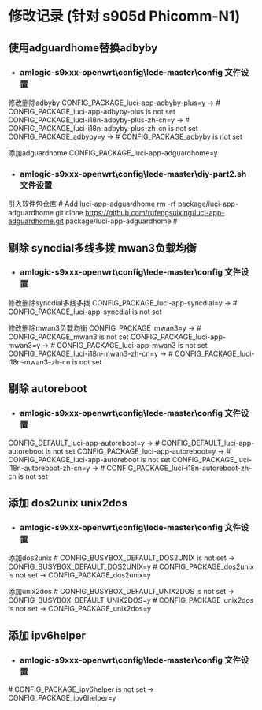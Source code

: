 # 修改记录 (针对 s905d Phicomm-N1)

## 使用adguardhome替换adbyby

- ### amlogic-s9xxx-openwrt\config\lede-master\config 文件设置

修改删除adbyby
CONFIG_PACKAGE_luci-app-adbyby-plus=y -> # CONFIG_PACKAGE_luci-app-adbyby-plus is not set
CONFIG_PACKAGE_luci-i18n-adbyby-plus-zh-cn=y -> # CONFIG_PACKAGE_luci-i18n-adbyby-plus-zh-cn is not set
CONFIG_PACKAGE_adbyby=y -> # CONFIG_PACKAGE_adbyby is not set

添加adguardhome
CONFIG_PACKAGE_luci-app-adguardhome=y

- ### amlogic-s9xxx-openwrt\config\lede-master\diy-part2.sh 文件设置

引入软件包仓库
\# Add luci-app-adguardhome
rm -rf package/luci-app-adguardhome
git clone https://github.com/rufengsuixing/luci-app-adguardhome.git package/luci-app-adguardhome
\#

## 剔除 syncdial多线多拨 mwan3负载均衡

- ### amlogic-s9xxx-openwrt\config\lede-master\config 文件设置

修改删除syncdial多线多拨
CONFIG_PACKAGE_luci-app-syncdial=y -> # CONFIG_PACKAGE_luci-app-syncdial is not set

修改删除mwan3负载均衡
CONFIG_PACKAGE_mwan3=y -> # CONFIG_PACKAGE_mwan3 is not set
CONFIG_PACKAGE_luci-app-mwan3=y -> # CONFIG_PACKAGE_luci-app-mwan3 is not set
CONFIG_PACKAGE_luci-i18n-mwan3-zh-cn=y -> # CONFIG_PACKAGE_luci-i18n-mwan3-zh-cn is not set

## 剔除 autoreboot

- ### amlogic-s9xxx-openwrt\config\lede-master\config 文件设置

CONFIG_DEFAULT_luci-app-autoreboot=y -> # CONFIG_DEFAULT_luci-app-autoreboot is not set
CONFIG_PACKAGE_luci-app-autoreboot=y -> # CONFIG_PACKAGE_luci-app-autoreboot is not set
CONFIG_PACKAGE_luci-i18n-autoreboot-zh-cn=y -> # CONFIG_PACKAGE_luci-i18n-autoreboot-zh-cn is not set

## 添加 dos2unix unix2dos

- ### amlogic-s9xxx-openwrt\config\lede-master\config 文件设置

添加dos2unix
\# CONFIG_BUSYBOX_DEFAULT_DOS2UNIX is not set -> CONFIG_BUSYBOX_DEFAULT_DOS2UNIX=y
\# CONFIG_PACKAGE_dos2unix is not set -> CONFIG_PACKAGE_dos2unix=y

添加unix2dos
\# CONFIG_BUSYBOX_DEFAULT_UNIX2DOS is not set -> CONFIG_BUSYBOX_DEFAULT_UNIX2DOS=y
\# CONFIG_PACKAGE_unix2dos is not set -> CONFIG_PACKAGE_unix2dos=y

## 添加 ipv6helper

- ### amlogic-s9xxx-openwrt\config\lede-master\config 文件设置

\# CONFIG_PACKAGE_ipv6helper is not set -> CONFIG_PACKAGE_ipv6helper=y